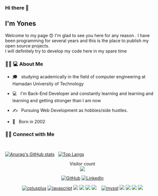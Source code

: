 ### Hi there 👋<h2> I'm Yones</h2>

Welcome to my page 😍 I'm glad to see you here for any reason . I have been programming for several years
and this is the place to publish my open source projects.<br>
I will definitely try to develop my code here in my spare time
<h3> 👨🏻 💻 About Me </h3>



- 🎓 &nbsp; studying academically in the field of computer engineering at Hamadan University of Technology

- 💻 &nbsp; I'm Back-End Developer and constantly learning and learning and learning and getting stronger than I am now

- ✍ &nbsp; Pursuing Web Development as hobbies/side hustles.

- 🎂 &nbsp; Born in 2002




<h3> 🤝🏻 Connect with Me </h3>

<br>

[![Anurag's GitHub stats](https://github-readme-stats.vercel.app/api?username=yonessohrabi&show_icons=true&line_height=45&theme=dracula)](https://github.com/anuraghazra/github-readme-stats) &nbsp; [![Top Langs](https://github-readme-stats.vercel.app/api/top-langs/?username=yonessohrabi&theme=dracula)](https://github.com/anuraghazra/github-readme-stats)





<p align="center"> 
  Visitor count<br>
  <img src="https://profile-counter.glitch.me/yonessohrabi/count.svg" />
</p>
<p align="center">
 <a href="https://github.com/yonessohrabi"><img src="https://img.shields.io/github/followers/yonessohrabi.svg?label=GitHub&style=social" alt="GitHub"></a>
 <a href="https://www.linkedin.com/in/yonessohrabi/"><img src="https://img.shields.io/badge/LinkedIn--_.svg?style=social&logo=linkedin" alt="LinkedIn"></a>
</p>
<p align="center">
<a href="https://github.com/yonessohrabi"><img src="https://img.shields.io/badge/C++-4B0082.svg?style=for-the-badge&logo=c%2B%2B&logoColor=4B0082&labelColor=ffffff" alt="cplusplus"></a>
<a href="https://github.com/yonessohrabi"><img src="https://img.shields.io/badge/JS-f5f542.svg?style=for-the-badge&logo=javascript&logoColor=f5f542&labelColor=ffffff" alt="javascript"></a>
<a href="https://github.com/yonessohrabi"><img src="https://img.shields.io/badge/PHP-777BB4?style=for-the-badge&logo=php&logoColor=white"></a>
<a href="https://github.com/yonessohrabi"><img src="https://img.shields.io/badge/Laravel-FF2D20?style=for-the-badge&logo=laravel&logoColor=white"></a>
<a href="https://github.com/yonessohrabi"><img src="https://img.shields.io/badge/Vue.js-35495E?style=for-the-badge&logo=vue.js&logoColor=4FC08D"></a>
<a href="https://github.com/yonessohrabi"><img src="https://img.shields.io/badge/Java-ED8B00?style=for-the-badge&logo=java&logoColor=white"></a>
<a href="https://github.com/yonessohrabi"><img src=""></a>
<a href="https://github.com/yonessohrabi"><img src=""></a>
<a href="https://github.com/yonessohrabi"><img src=""></a>
<a href="https://github.com/yonessohrabi"><img src="https://img.shields.io/badge/mysql-3aabe8.svg?style=for-the-badge&logo=mysql&logoColor=3aabe8&labelColor=ffffff" alt="mysql"></a>
<a href="https://github.com/yonessohrabi"><img src="https://img.shields.io/badge/Tailwind_CSS-38B2AC?style=for-the-badge&logo=tailwind-css&logoColor=white"></a>
<a href="https://github.com/yonessohrabi"><img src="https://img.shields.io/badge/Bootstrap-563D7C?style=for-the-badge&logo=bootstrap&logoColor=white"></a>
<a href="https://github.com/yonessohrabi"><img src="https://img.shields.io/badge/Ubuntu-E95420?style=for-the-badge&logo=ubuntu&logoColor=white"></a>
<a href="https://github.com/yonessohrabi"><img src="https://img.shields.io/badge/Windows-0078D6?style=for-the-badge&logo=windows&logoColor=white
"></a>

</p>





